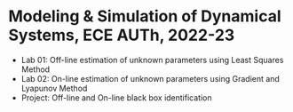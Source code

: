 # Modeling & Simulation of Dynamical Systems, ECE AUTh, 2022-23

- Lab 01: Off-line estimation of unknown parameters using Least Squares Method
- Lab 02: On-line estimation of unknown parameters using Gradient and Lyapunov Method
- Project: Off-line and On-line black box identification
